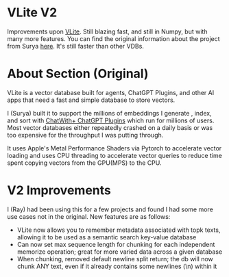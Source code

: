 # VLite V2

Improvements upon [VLite](https://github.com/sdan/vlite). Still blazing fast, and still in Numpy, but with
many more features. You can find the original information about the project from Surya [here](https://twitter.com/sdand/status/1676256437918633984).
It's still faster than other VDBs.

# About Section (Original)

VLite is a vector database built for agents, ChatGPT Plugins, and other AI apps that need a fast and simple database to store vectors. 

I (Surya) built it to support the millions of embeddings I generate , index, and sort with [ChatWith+ ChatGPT Plugins](https://plugins.sdan.io/) which run for millions of users. Most vector databases either repeatedly crashed on a daily basis or was too expensive for the throughput I was putting through.

It uses Apple's Metal Performance Shaders via Pytorch to accelerate vector loading and uses CPU threading to accelerate vector queries to reduce time spent copying vectors from the GPU(MPS) to the CPU.

# V2 Improvements

I (Ray) had been using this for a few projects and found I had some more use cases not in the original. New features are
as follows:

* VLite now allows you to remember metadata associated with topk texts, allowing it to be used as a semantic 
search key-value database
* Can now set max sequence length for chunking for each independent memorize operation; great for more varied data
across a given database
* When chunking, removed default newline split return; the db will now chunk ANY text, even if it already contains
some newlines (\n) within it